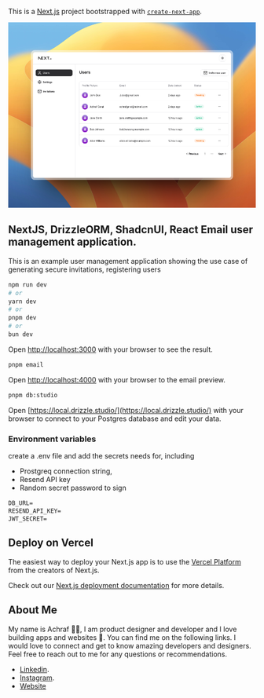 This is a [Next.js](https://nextjs.org/) project bootstrapped with [`create-next-app`](https://github.com/vercel/next.js/tree/canary/packages/create-next-app).

![App preview](https://raw.githubusercontent.com/AchrafGarai/user-management-nextjs-drizzleORM/main/public/screenshot.png)

## NextJS, DrizzleORM, ShadcnUI, React Email user management application.

This is an example user management application showing the use case of generating secure invitations, registering users

```bash
npm run dev
# or
yarn dev
# or
pnpm dev
# or
bun dev
```

Open [http://localhost:3000](http://localhost:3000) with your browser to see the result.
```bash
pnpm email
```

Open [http://localhost:4000](http://localhost:4000) with your browser to the email preview.

```bash
pnpm db:studio
```

Open [https://local.drizzle.studio/](https://local.drizzle.studio/) with your browser to connect to your Postgres database and edit your data.

### Environment variables 
create a .env file and add the secrets needs for, including 

- Prostgreq connection string, 
- Resend API key 
- Random secret password to sign 
```env
DB_URL=
RESEND_API_KEY=
JWT_SECRET=
```


## Deploy on Vercel

The easiest way to deploy your Next.js app is to use the [Vercel Platform](https://vercel.com/new?utm_medium=default-template&filter=next.js&utm_source=create-next-app&utm_campaign=create-next-app-readme) from the creators of Next.js.

Check out our [Next.js deployment documentation](https://nextjs.org/docs/deployment) for more details.

## About Me

My name is Achraf 👋😃, I am product designer and developer and I love building apps and websites 🚀. You can find me on the following links. I would love to connect and get to know amazing developers and designers. Feel free to reach out to me for any questions or recommendations.

- [Linkedin](https://www.linkedin.com/in/achraf-garai).
- [Instagram](https://www.instagram.com/achraf_garai).
- [Website](https://www.achrafgarai.com)
